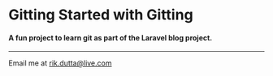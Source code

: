 # Gitting Started with Gitting

#### A fun project to learn git as part of the **Laravel blog** project.

---

Email me at [rik.dutta@live.com](Mailto:rik.dutta@live.com)
